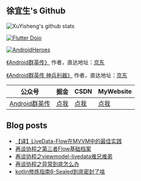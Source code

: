 ## 徐宜生's Github

![XuYisheng's github stats](https://github-readme-stats.vercel.app/api?username=xuyisheng&show_icons=true&theme=dracula)

[![Flutter Dojo](https://github-readme-stats.vercel.app/api/pin/?username=xuyisheng&repo=flutter_dojo)](https://github.com/xuyisheng/flutter_dojo)

[![AndroidHeroes](https://github-readme-stats.vercel.app/api/pin/?username=xuyisheng&repo=AndroidHeroes)](https://github.com/xuyisheng/AndroidHeroes)

[《Android群英传》](https://item.jd.com/11758334.html) 作者，直达地址：[京东](https://item.jd.com/11758334.html)

[《Android群英传 神兵利器》](https://item.jd.com/11948837.html) 作者，直达地址：[京东](https://item.jd.com/11948837.html)

| 公众号   | 掘金     |  CSDN   | MyWebsite
|---------|---------|---------|------
| [Android群英传]()  |  [点我](https://juejin.im/user/57de4f970bd1d00057f3646f/posts) |   [点我](https://blog.csdn.net/eclipsexys) | [点我](https://xuyisheng.top/)

## Blog posts
<!-- BLOG-POST-LIST:START -->
- [【译】LiveData-Flow在MVVM中的最佳实践](https://xuyisheng.top/livedata-flow-mvvm/)
- [再谈协程之第三者Flow基础档案](https://xuyisheng.top/flow_basic/)
- [再谈协程之viewmodel-livedata难兄难弟](https://xuyisheng.top/viewmodel-livedata/)
- [再谈协程之异常到底怎么办](https://xuyisheng.top/coroutine_exception/)
- [kotlin修炼指南6-Sealed到底密封了啥](https://xuyisheng.top/kotlin6/)
<!-- BLOG-POST-LIST:END -->
